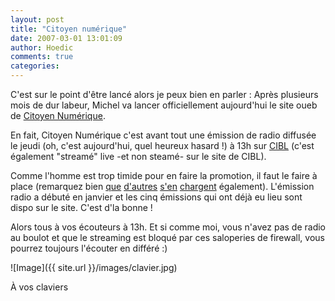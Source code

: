 ```yaml
---
layout: post
title: "Citoyen numérique"
date: 2007-03-01 13:01:09
author: Hoedic
comments: true
categories: 
---
```



C'est sur le point d'être lancé alors je peux bien en parler : Après plusieurs mois de dur labeur, Michel va lancer officiellement aujourd'hui le site oueb de [Citoyen Numérique](http://www.citoyennumerique.com/).

En fait, Citoyen Numérique c'est avant tout une émission de radio diffusée le jeudi (oh, c'est aujourd'hui, quel heureux hasard !) à 13h sur [CIBL](http://cibl1015.com/) (c'est également "streamé" live -et non steamé- sur le site de CIBL).

Comme l'homme est trop timide pour en faire la promotion, il faut le faire à place (remarquez bien [que](http://emm-ess.blogspot.com/2007/02/snyder-et-dumais-parleront-de-politique.html) [d'autres](http://martinepage.com/blog/2007/02/01/citoyennes-numeriques/) [s'en](http://www.michelleblanc.com/2007/02/28/second-life-medias-locaux/) [chargent](http://www.mereindigne.com/2007/02/01/non-pas-des-blogueuses-a-la-redio/) également). L'émission radio a débuté en janvier et les cinq émissions qui ont déjà eu lieu sont dispo sur le site. C'est d'la bonne !

Alors tous à vos écouteurs à 13h. Et si comme moi, vous n'avez pas de radio au boulot et que le streaming est bloqué par ces saloperies de firewall, vous pourrez toujours l'écouter en différé :)

![Image]({{ site.url }}/images/clavier.jpg)
<div class="photoattrib">À vos claviers</div>

